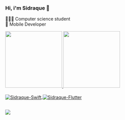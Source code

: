 ### Hi, i'm Sidraque 👋

👨🏼‍💻 Computer science student<br>
🔭 Mobile Developer

<div>
  <a href="https://github.com/sidraque">
  <img height="180em" src="https://github-readme-stats.vercel.app/api?username=sidraque&show_icons=true&theme=dracula&include_all_commits=true&count_private=true"/>
  <img height="180em" src="https://github-readme-stats.vercel.app/api/top-langs/?username=sidraque&layout=compact&langs_count=7&theme=dracula"/>
</div>

<div style="display: inline_block"><br>
  <i class="devicon-apple-original"></i>
  <img align="center" alt="Sidraque-Swift" src="https://icongr.am/devicon/swift-original.svg?size=50&color=ffffff">
  <img align="center" alt="Sidraque-Flutter" href="https://cdn.jsdelivr.net/gh/devicons/devicon@v2.15.1/devicon.min.css">
  
</div>
<br>
     
 <a href="https://www.linkedin.com/in/sidraque/" target="_blank"><img src="https://img.shields.io/badge/-LinkedIn-%230077B5?style=for-the-badge&logo=linkedin&logoColor=white" target="_blank"></a> 
  

